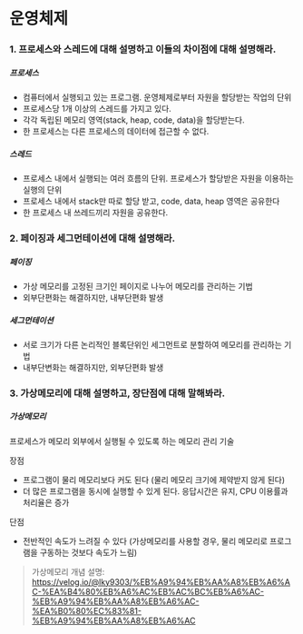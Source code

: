 # 운영체제

### 1. 프로세스와 스레드에 대해 설명하고 이들의 차이점에 대해 설명해라.

##### 프로세스

- 컴퓨터에서 실행되고 있는 프로그램. 운영체제로부터 자원을 할당받는 작업의 단위
- 프로세스당 1개 이상의 스레드를 가지고 있다.
- 각각 독립된 메모리 영역(stack, heap, code, data)을 할당받는다.
- 한 프로세스는 다른 프로세스의 데이터에 접근할 수 없다.

##### 스레드

- 프로세스 내에서 실행되는 여러 흐름의 단위. 프로세스가 할당받은 자원을 이용하는 실행의 단위 
- 프로세스 내에서 stack만 따로 할당 받고, code, data, heap 영역은 공유한다
- 한 프로세스 내 쓰레드끼리 자원을 공유한다.



### 2. 페이징과 세그먼테이션에 대해 설명해라.

##### 페이징

- 가상 메모리를 고정된 크기인 페이지로 나누어 메모리를 관리하는 기법
- 외부단편화는 해결하지만, 내부단편화 발생

##### 세그먼테이션

- 서로 크기가 다른 논리적인 블록단위인 세그먼트로 분할하여 메모리를 관리하는 기법
- 내부단변화는 해결하지만, 외부단편화 발생



### 3. 가상메모리에 대해 설명하고, 장단점에 대해 말해봐라.

##### 가상메모리

프로세스가 메모리 외부에서 실행될 수 있도록 하는 메모리 관리 기술

장점

- 프로그램이 물리 메모리보다 커도 된다 (물리 메모리 크기에 제약받지 않게 된다)
- 더 많은 프로그램을 동시에 실행할 수 있게 된다. 응답시간은 유지, CPU 이용률과 처리율은 증가

단점

- 전반적인 속도가 느려질 수 있다 (가상메모리를 사용할 경우, 물리 메모리로 프로그램을 구동하는 것보다 속도가 느림)



> 가상메모리 개념 설명: https://velog.io/@lky9303/%EB%A9%94%EB%AA%A8%EB%A6%AC-%EA%B4%80%EB%A6%AC%EB%AC%BC%EB%A6%AC-%EB%A9%94%EB%AA%A8%EB%A6%AC-%EA%B0%80%EC%83%81-%EB%A9%94%EB%AA%A8%EB%A6%AC
